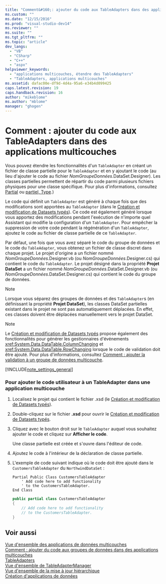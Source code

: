 ```yaml
---
title: "Comment&#160;: ajouter du code aux TableAdapters dans des applications multicouches | Microsoft Docs"
ms.custom: ""
ms.date: "12/15/2016"
ms.prod: "visual-studio-dev14"
ms.reviewer: ""
ms.suite: ""
ms.tgt_pltfrm: ""
ms.topic: "article"
dev_langs: 
  - "VB"
  - "CSharp"
  - "C++"
  - "aspx"
helpviewer_keywords: 
  - "applications multicouches, étendre des TableAdapters"
  - "TableAdapters, applications multicouches"
ms.assetid: dafac00e-df9d-4d4a-95a6-e34b4d099425
caps.latest.revision: 19
caps.handback.revision: 16
author: "mikeblome"
ms.author: "mblome"
manager: "ghogen"
---
```

# Comment&#160;: ajouter du code aux TableAdapters dans des applications multicouches
Vous pouvez étendre les fonctionnalités d'un `TableAdapter` en créant un fichier de classe partielle pour le `TableAdapter` et en y ajoutant le code \(au lieu d'ajouter le code au fichier *NomGroupeDonnées*.DataSet.Designer\).  Les classes partielles permettent de répartir du code parmi plusieurs fichiers physiques pour une classe spécifique.  Pour plus d'informations, consultez [Partial](/dotnet/visual-basic/language-reference/modifiers/partial) ou [partiel, Type](/dotnet/csharp/language-reference/keywords/partial-type).\)  
  
 Le code qui définit un `TableAdapter` est généré à chaque fois que des modifications sont apportées au `TableAdapter` \(dans le [Création et modification de Datasets typés](../data-tools/creating-and-editing-typed-datasets.md)\).  Ce code est également généré lorsque vous apportez des modifications pendant l'exécution de n'importe quel Assistant qui modifie la configuration d'un `TableAdapter`.  Pour empêcher la suppression de votre code pendant la régénération d'un `TableAdapter`, ajoutez le code au fichier de classe partielle de ce `TableAdapter`.  
  
 Par défaut, une fois que vous avez séparé le code du groupe de données et le code du `TableAdapter`, vous obtenez un fichier de classe discret dans chaque projet.  Le projet d'origine a un fichier nommé *NomGroupeDonnées*.Designer.vb \(ou *NomGroupeDonnées*.Designer.cs\) qui contient le code du `TableAdapter`.  Le projet désigné dans la propriété **Projet DataSet** a un fichier nommé *NomGroupeDonnées*.DataSet.Designer.vb \(ou *NomGroupeDonnées*.DataSet.Designer.cs\) qui contient le code du groupe de données.  
  
> [!NOTE]
>  Lorsque vous séparez des groupes de données et des `TableAdapter`s \(en définissant la propriété **Projet DataSet**\), les classes DataSet partielles existant dans le projet ne sont pas automatiquement déplacées.  En effet, ces classes doivent être déplacées manuellement vers le projet DataSet.  
  
> [!NOTE]
>  Le [Création et modification de Datasets typés](../data-tools/creating-and-editing-typed-datasets.md) propose également des fonctionnalités pour générer les gestionnaires d'événements <xref:System.Data.DataTable.ColumnChanging> et <xref:System.Data.DataTable.RowChanging> lorsque le code de validation doit être ajouté.  Pour plus d'informations, consultez [Comment : ajouter la validation à un groupe de données multicouche](../data-tools/add-validation-to-an-n-tier-dataset.md).  
  
 [!INCLUDE[note_settings_general](../data-tools/includes/note_settings_general_md.md)]  
  
### Pour ajouter le code utilisateur à un TableAdapter dans une application multicouche  
  
1.  Localisez le projet qui contient le fichier .xsd \(le [Création et modification de Datasets typés](../data-tools/creating-and-editing-typed-datasets.md)\).  
  
2.  Double\-cliquez sur le fichier **.xsd** pour ouvrir le [Création et modification de Datasets typés](../data-tools/creating-and-editing-typed-datasets.md).  
  
3.  Cliquez avec le bouton droit sur le `TableAdapter` auquel vous souhaitez ajouter le code et cliquez sur **Afficher le code**.  
  
     Une classe partielle est créée et s'ouvre dans l'éditeur de code.  
  
4.  Ajoutez le code à l'intérieur de la déclaration de classe partielle.  
  
5.  L'exemple de code suivant indique où le code doit être ajouté dans le `CustomersTableAdapter` du `NorthwindDataSet` :  
  
    ```vb#  
    Partial Public Class CustomersTableAdapter  
        ' Add code here to add functionality   
        ' to the CustomersTableAdapter.  
    End Class  
    ```  
  
    ```c#  
    public partial class CustomersTableAdapter  
    {  
        // Add code here to add functionality  
        // to the CustomersTableAdapter.  
    }  
    ```  
  
## Voir aussi  
 [Vue d'ensemble des applications de données multicouches](../data-tools/n-tier-data-applications-overview.md)   
 [Comment : ajouter du code aux groupes de données dans des applications multicouches](../data-tools/add-code-to-datasets-in-n-tier-applications.md)   
 [TableAdapters](../Topic/TableAdapters.md)   
 [Vue d'ensemble de TableAdapterManager](../Topic/TableAdapterManager%20Overview.md)   
 [Vue d'ensemble de la mise à jour hiérarchique](../Topic/Hierarchical%20Update%20Overview.md)   
 [Création d'applications de données](../data-tools/creating-data-applications.md)